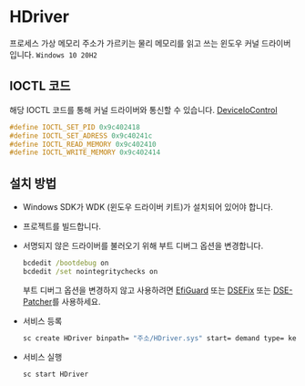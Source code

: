 # HDriver
프로세스 가상 메모리 주소가 가르키는 물리 메모리를 읽고 쓰는 윈도우 커널 드라이버입니다. `Windows 10 20H2`

## IOCTL 코드
해당 IOCTL 코드를 통해 커널 드라이버와 통신할 수 있습니다. [DeviceIoControl]

```c
#define IOCTL_SET_PID 0x9c402418
#define IOCTL_SET_ADRESS 0x9c40241c
#define IOCTL_READ_MEMORY 0x9c402410
#define IOCTL_WRITE_MEMORY 0x9c402414
```

## 설치 방법
- Windows SDK가 WDK (윈도우 드라이버 키트)가 설치되어 있어야 합니다.
  
- 프로젝트를 빌드합니다.

- 서명되지 않은 드라이버를 불러오기 위해 부트 디버그 옵션을 변경합니다.
  ```cmd
  bcdedit /bootdebug on
  bcdedit /set nointegritychecks on
  ```

  부트 디버그 옵션을 변경하지 않고 사용하려면 [EfiGuard] 또는 [DSEFix] 또는 [DSE-Patcher]를 사용하세요.

- 서비스 등록
  
  ```cmd
  sc create HDriver binpath= "주소/HDriver.sys" start= demand type= kernel
  ```

- 서비스 실행
  
  ```cmd
  sc start HDriver
  ```

[DSE-Patcher]: https://sourceforge.net/projects/dse-patcher/files/DSE-Patcher_V1.0_20221127.7z/download
[EfiGuard]: https://github.com/Mattiwatti/EfiGuard
[DSEFix]: https://github.com/hfiref0x/DSEFix
[DeviceIoControl]: https://learn.microsoft.com/ko-kr/windows/win32/api/ioapiset/nf-ioapiset-deviceiocontrol
